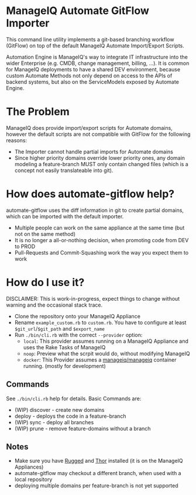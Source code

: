 # ManageIQ Automate GitFlow Importer
This command line utility implements a git-based branching workflow (GitFlow) on top of the default ManageIQ Automate Import/Export Scripts.

Automation Engine is ManageIQ's way to integrate IT infrastructure into the wider Enterprise (e.g. CMDB, change management, billing, ...). 
It is common for ManageIQ deployments to have a shared DEV environment, because custom Automate Methods not only depend on access to the APIs of backend systems, but also on the ServiceModels exposed by Automate Engine. 

# The Problem
ManageIQ does provide import/export scripts for Automate domains, however the default scripts are not compatible with GitFlow for the following reasons:
* The Importer cannot handle partial imports for Automate domains
* Since higher priority domains override lower priority ones, any domain modeling a feature-branch MUST only contain changed files (which is a concept not easily translateable into git).

# How does automate-gitflow help?
automate-gitflow uses the diff information in git to create partial domains, which can be imported with the default importer.
* Multiple people can work on the same appliance at the same time (but not on the same method)
* It is no longer a all-or-nothing decision, when promoting code from DEV to PROD
* Pull-Requests and Commit-Squashing work the way you expect them to work

# How do I use it?
DISCLAIMER: This is work-in-progress, expect things to change without warning and the occasional stack trace.
* Clone the repository onto your ManageIQ Appliance 
* Rename `example_custom.rb` to `custom.rb`. You have to configure at least `$git_url`/`$git_path` and `$export_name` 
* Run `./bin/cli.rb` with the correct `--provider` option:
  * `local`: This provider assumes running on a ManageIQ Appliance and uses the Rake Tasks of ManageIQ
  * `noop`: Preview what the scrpit would do, without modifying ManageIQ
  * `docker`: This Provider assumes a [manageiq/manageiq](https://hub.docker.com/r/manageiq/manageiq/) container running. (mostly for development)

## Commands
See `./bin/cli.rb` help for details. Basic Commands are: 
* (WIP) discover - create new domains
* deploy <branch> - deploys the code in a feature-branch
* (WIP) sync  - deploy all branches 
* (WIP) prune - remove feature-domains without a branch

## Notes
* Make sure you have [Rugged](https://github.com/libgit2/rugged) and [Thor](https://github.com/erikhuda/thor) installed (it is on the ManageIQ Appliances)
* automate-gitflow may checkout a different branch, when used with a local repository
* deploying multiple domains per feature-branch is not yet supported
